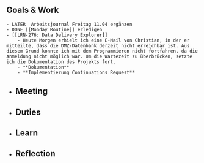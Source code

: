 ## Goals & Work
	- LATER  Arbeitsjournal Freitag 11.04 ergänzen
	- DONE [[Monday Routine]] erledigen
	- [[LRN-276: Data Delivery Explorer]]
		- Heute Morgen erhielt ich eine E-Mail von Christian, in der er mitteilte, dass die DMZ-Datenbank derzeit nicht erreichbar ist. Aus diesem Grund konnte ich mit dem Programmieren nicht fortfahren, da die Anmeldung nicht möglich war. Um die Wartezeit zu überbrücken, setzte ich die Dokumentation des Projekts fort.
		- **Dokumentation**
		- **Implementierung Continuations Request**
- ## Meeting
- ## Duties
- ## Learn
- ## Reflection